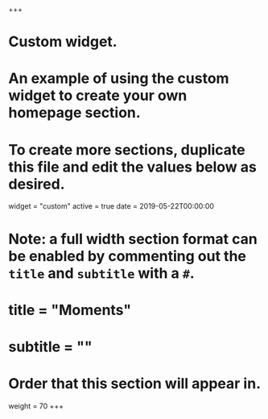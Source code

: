 +++
# Custom widget.
# An example of using the custom widget to create your own homepage section.
# To create more sections, duplicate this file and edit the values below as desired.
widget = "custom"
active = true
date = 2019-05-22T00:00:00

# Note: a full width section format can be enabled by commenting out the `title` and `subtitle` with a `#`.
# title = "Moments"
# subtitle = ""

# Order that this section will appear in.
weight = 70
+++


<blockquote class="twitter-tweet"><a class="twitter-timeline" data-height='400' href="https://twitter.com/DeweyBrooke1/likes?ref_src=twsrc%5Etfw" data-aria-polite="assertive"></a></blockquote> <script async src="https://platform.twitter.com/widgets.js" charset="utf-8"></script>
